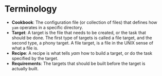 # Terminology

-   **Cookbook**: The configuration file (or collection of files) that defines how `yam`
    operates in a specific directory.
-   **Target**: A target is the file that needs to be created, or the task that
    should be done. The first type of targets is called a file target, and the second type,
    a phony target. A file target, is a file in the UNIX sense of what a file is.
-   **Recipe**: A recipe is what tells _yam_ how to build a target, or do the task specified
    by the target.
-   **Requirements**: The targets that should be built before the target is actually built.
